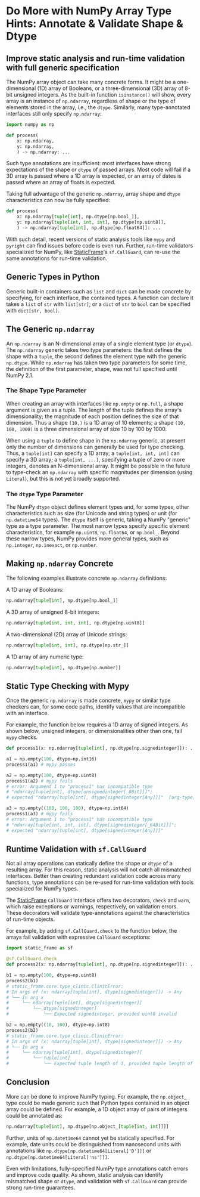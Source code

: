 # Do More with NumPy Array Type Hints: Annotate & Validate Shape & Dtype
## Improve static analysis and run-time validation with full generic specification

The NumPy array object can take many concrete forms. It might be a one-dimensional (1D) array of Booleans, or a three-dimensional (3D) array of 8-bit unsigned integers. As the built-in function `isinstance()` will show, every array is an instance of `np.ndarray`, regardless of shape or the type of elements stored in the array, i.e., the `dtype`. Similarly, many type-annotated interfaces still only specify `np.ndarray`:

```python {all}
import numpy as np

def process(
    x: np.ndarray,
    y: np.ndarray,
    ) -> np.ndarray: ...
```

Such type annotations are insufficient: most interfaces have strong expectations of the shape or `dtype` of passed arrays. Most code will fail if a 3D array is passed where a 1D array is expected, or an array of dates is passed where an array of floats is expected.

Taking full advantage of the generic `np.ndarray`, array shape and `dtype` characteristics can now be fully specified:

```python
def process(
    x: np.ndarray[tuple[int], np.dtype[np.bool_]],
    y: np.ndarray[tuple[int, int, int], np.dtype[np.uint8]],
    ) -> np.ndarray[tuple[int], np.dtype[np.float64]]: ...
```

With such detail, recent versions of static analysis tools like `mypy` and `pyright` can find issues before code is even run. Further, run-time validators specialized for NumPy, like [StaticFrame](https://github.com/static-frame/static-frame)'s `sf.CallGuard`, can re-use the same annotations for run-time validation.



## Generic Types in Python

Generic built-in containers such as `list` and `dict` can be made concrete by specifying, for each interface, the contained types. A function can declare it takes a `list` of `str` with `list[str]`; or a `dict` of `str` to `bool` can be specified with `dict[str, bool]`.


## The Generic `np.ndarray`

An `np.ndarray` is an N-dimensional array of a single element type (or `dtype`). The `np.ndarray` generic takes two type parameters: the first defines the shape with a `tuple`, the second defines the element type with the generic `np.dtype`. While `np.ndarray` has taken two type parameters for some time, the definition of the first parameter, shape, was not full specified until NumPy 2.1.


### The Shape Type Parameter

When creating an array with interfaces like `np.empty` or `np.full`, a shape argument is given as a tuple. The length of the tuple defines the array's dimensionality; the magnitude of each position defines the size of that dimension. Thus a shape `(10,)` is a 1D array of 10 elements; a shape `(10, 100, 1000)` is a three dimensional array of size 10 by 100 by 1000.

When using a `tuple` to define shape in the `np.ndarray` generic, at present only the number of dimensions can generally be used for type checking. Thus, a `tuple[int]` can specify a 1D array; a `tuple[int, int, int]` can specify a 3D array; a `tuple[int, ...]`, specifying a tuple of zero or more integers, denotes an N-dimensional array. It might be possible in the future to type-check an `np.ndarray` with specific magnitudes per dimension (using `Literal`), but this is not yet broadly supported.


### The `dtype` Type Parameter

The NumPy `dtype` object defines element types and, for some types, other characteristics such as size (for Unicode and string types) or unit (for `np.datetime64` types). The `dtype` itself is generic, taking a NumPy "generic" type as a type parameter. The most narrow types specify specific element characteristics, for example `np.uint8`, `np.float64`, or `np.bool_`. Beyond these narrow types, NumPy provides more general types, such as `np.integer`, `np.inexact`, or `np.number`.


## Making `np.ndarray` Concrete

The following examples illustrate concrete `np.ndarray` definitions:

A 1D array of Booleans:

```python
np.ndarray[tuple[int], np.dtype[np.bool_]]
```

A 3D array of unsigned 8-bit integers:

```python
np.ndarray[tuple[int, int, int], np.dtype[np.uint8]]
```

A two-dimensional (2D) array of Unicode strings:

```python
np.ndarray[tuple[int, int], np.dtype[np.str_]]
```

A 1D array of any numeric type:

```python
np.ndarray[tuple[int], np.dtype[np.number]]
```


## Static Type Checking with Mypy

Once the generic `np.ndarray` is made concrete, `mypy` or similar type checkers can, for some code paths, identify values that are incompatible with an interface.

For example, the function below requires a 1D array of signed integers. As shown below, unsigned integers, or dimensionalities other than one, fail `mypy` checks.

```python
def process1(x: np.ndarray[tuple[int], np.dtype[np.signedinteger]]): ...

a1 = np.empty(100, dtype=np.int16)
process1(a1) # mypy passes

a2 = np.empty(100, dtype=np.uint8)
process1(a2) # mypy fails
# error: Argument 1 to "process1" has incompatible type
# "ndarray[tuple[int], dtype[unsignedinteger[_8Bit]]]";
# expected "ndarray[tuple[int], dtype[signedinteger[Any]]]"  [arg-type]

a3 = np.empty((100, 100, 100), dtype=np.int64)
process1(a3) # mypy fails
# error: Argument 1 to "process1" has incompatible type
# "ndarray[tuple[int, int, int], dtype[signedinteger[_64Bit]]]";
# expected "ndarray[tuple[int], dtype[signedinteger[Any]]]"
```


## Runtime Validation with `sf.CallGuard`

Not all array operations can statically define the shape or `dtype` of a resulting array. For this reason, static analysis will not catch all mismatched interfaces. Better than creating redundant validation code across many functions, type annotations can be re-used for run-time validation with tools specialized for NumPy types.

The [StaticFrame](https://github.com/static-frame/static-frame) `CallGuard` interface offers two decorators, `check` and `warn`, which raise exceptions or warnings, respectively, on validation errors. These decorators will validate type-annotations against the characteristics of run-time objects.

For example, by adding `sf.CallGuard.check` to the function below, the arrays fail validation with expressive `CallGuard` exceptions:

```python
import static_frame as sf

@sf.CallGuard.check
def process2(x: np.ndarray[tuple[int], np.dtype[np.signedinteger]]): ...

b1 = np.empty(100, dtype=np.uint8)
process2(b1)
# static_frame.core.type_clinic.ClinicError:
# In args of (x: ndarray[tuple[int], dtype[signedinteger]]) -> Any
# └── In arg x
#     └── ndarray[tuple[int], dtype[signedinteger]]
#         └── dtype[signedinteger]
#             └── Expected signedinteger, provided uint8 invalid

b2 = np.empty((10, 100), dtype=np.int8)
process2(b2)
# static_frame.core.type_clinic.ClinicError:
# In args of (x: ndarray[tuple[int], dtype[signedinteger]]) -> Any
# └── In arg x
#     └── ndarray[tuple[int], dtype[signedinteger]]
#         └── tuple[int]
#             └── Expected tuple length of 1, provided tuple length of 2
```


## Conclusion

More can be done to improve NumPy typing. For example, the `np.object_` type could be made generic such that Python types contained in an object array could be defined. For example, a 1D object array of pairs of integers could be annotated as:

```python
np.ndarray[tuple[int], np.dtype[np.object_[tuple[int, int]]]]
```

Further, units of `np.datetime64` cannot yet be statically specified. For example, date units could be distinguished from nanosecond units with annotations like `np.dtype[np.datetime64[Literal['D']]]` or `np.dtype[np.datetime64[Literal['ns']]]`.

Even with limitations, fully-specified NumPy type annotations catch errors and improve code quality. As shown, static analysis can identify mismatched shape or `dtype`, and validation with `sf.CallGuard` can provide strong run-time guarantees.


